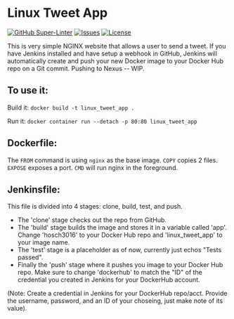 # Linux Tweet App

[![GitHub Super-Linter](https://github.com/TooManyEggrolls/linux_tweet_app/workflows/Lint%20Code%20Base/badge.svg)](https://github.com/marketplace/actions/super-linter)
 [![Issues](https://img.shields.io/github/issues/TooManyEggrolls/linux_tweet_app?style=flat-square)](https://github.com/TooManyEggrolls/linux_tweet_app/issues) [![License](https://img.shields.io/github/license/TooManyEggrolls/linux_tweet_app?style=flat-square)](https://github.com/TooManyEggrolls/linux_tweet_app/blob/master/LICENSE)

This is very simple NGINX website that allows a user to send a tweet.  If you have Jenkins installed and have setup a webhook in GitHub, Jenkins will automatically create and push your new Docker image to your Docker Hub repo on a Git commit.  Pushing to Nexus -- WIP.

## To use it:

Build it:
`docker build -t linux_tweet_app .`

Run it:
`docker container run --detach -p 80:80 linux_tweet_app`

## Dockerfile:

The `FROM` command is using `nginx` as the base image.  `COPY` copies 2 files.  `EXPOSE` exposes a port.  `CMD` will run nginx in the foreground.

## Jenkinsfile:

This file is divided into 4 stages: clone, build, test, and push.  
- The 'clone' stage checks out the repo from GitHub.  
- The 'build' stage builds the image and stores it in a variable called 'app'.   Change 'hosch3016' to your Docker Hub repo and 'linux_tweet_app' to your image name.  
- The 'test' stage is a placeholder as of now, currently just echos "Tests passed".  
- Finally the 'push' stage where it pushes you image to your Docker Hub repo.  Make sure to change 'dockerhub' to match the "ID" of the credential you created in Jenkins for your DockerHub account.

(Note: Create a credential in Jenkins for your DockerHub repo/acct.  Provide the username, password, and an ID of your choseing, just make note of its value).
